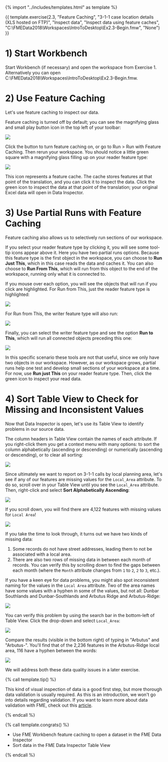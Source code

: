 {% import "../includes/templates.html" as template %}

{{ template.exercise(2.3,
               "Feature Caching",
               "3-1-1 case location details (XLS hosted on FTP)",
               "Inspect data",
               "Inspect data using feature caches",
               "C:\FMEData2018\Workspaces\IntroToDesktop\Ex2.3-Begin.fmw",
               "None")
}}

# 1) Start Workbench

Start Workbench (if necessary) and open the workspace from Exercise 1. Alternatively you can open C:\FMEData2018\Workspaces\IntroToDesktop\Ex2.3-Begin.fmw.

# 2) Use Feature Caching

Let's use feature caching to inspect our data.

Feature caching is turned off by default; you can see the magnifying glass and small play button icon in the top left of your toolbar:

![](.\Images\run-with-feature-caching.png)

Click the button to turn feature caching on, or go to Run &gt; Run with Feature Caching. Then rerun your workspace. You should notice a little green square with a magnifying glass filling up on your reader feature type:

![](.\Images\feature-cache-icon.png)

This icon represents a feature cache. The cache stores features at that point of the translation, and you can click it to inspect the data. Click the green icon to inspect the data at that point of the translation; your original Excel data will open in Data Inspector.

# 3) Use Partial Runs with Feature Caching

Feature caching also allows us to selectively run sections of our workspace.

If you select your reader feature type by clicking it, you will see some tool-tip icons appear above it. Here you have two partial runs options. Because this feature type is the first object in the workspace, you can choose to **Run Just This**, which in this case reads the data and caches it. You can also choose to **Run From This**, which will run from this object to the end of the workspace, running only what it is connected to.

If you mouse over each option, you will see the objects that will run if you click are highlighted. For Run from This, just the reader feature type is highlighted:

![](.\Images\run-just-this.png)

For Run from This, the writer feature type will also run:

![](.\Images\run-from-this.png)

Finally, you can select the writer feature type and see the option **Run to This**, which will run all connected objects preceding this one:

![](.\Images\run-to-this.png)

In this specific scenario these tools are not that useful, since we only have two objects in our workspace. However, as our workspace grows, partial runs help one test and develop small sections of your workspace at a time. For now, use **Run just This** on your reader feature type. Then, click the green icon to inspect your read data.

# 4) Sort Table View to Check for Missing and Inconsistent Values

Now that Data Inspector is open, let's use its Table View to identify problems in our source data.

The column headers in Table View contain the names of each attribute. If you right-click them you get a context menu with many options: to sort the column alphabetically (ascending or descending) or numerically (ascending or descending), or to clear all sorting:

![](.\Images\sort-options.png)

Since ultimately we want to report on 3-1-1 calls by local planning area, let's see if any of our features are missing values for the `Local_Area` attribute. To do so, scroll over in your Table View until you see the `Local_Area` attribute. Then, right-click and select **Sort Alphabetically Ascending**:

![](.\Images\sort-local-area.png)

If you scroll down, you will find there are 4,122 features with missing values for `Local Area`!

![](.\Images\missing-values.png)

If you take the time to look through, it turns out we have two kinds of missing data:

1. Some records do not have street addresses, leading them to not be associated with a local area.
2. There are also two rows of missing data in between each month of records. You can verify this by scrolling down to find the gaps between each month (where the `Month` attribute changes from `1` to `2`, `2` to `3`, etc.).

If you have a keen eye for data problems, you might also spot inconsistent naming for the values in the `Local Area` attribute. Two of the area names have some values with a hyphen in some of the values, but not all: Dunbar Southlands and Dunbar-Southlands and Arbutus Ridge and Arbutus-Ridge:

![](.\Images\local-area-data-issue.png)

You can verify this problem by using the search bar in the bottom-left of Table View. Click the drop-down and select `Local_Area`:

![](.\Images\table-view-search-dropdown.png)

Compare the results (visible in the bottom right) of typing in "Arbutus" and "Arbutus-". You'll find that of the 2,236 features in the Arbutus-Ridge local area, 116 have a hyphen between the words:

![](.\Images\arbutus.png)

We will address both these data quality issues in a later exercise.

{% call template.tip() %}

This kind of visual inspection of data is a good first step, but more thorough data validation is usually required. As this is an introduction, we won't go into details regarding validation. If you want to learn more about data validation with FME, check out this <a href="https://knowledge.safe.com/articles/32707/tutorial-data-validation-and-qa-with-fme.html">article</a>.

{% endcall %}

{% call template.congrats() %}

<ul>
  <li>Use FME Workbench feature caching to open a dataset in the FME Data Inspector</li>
  <li>Sort data in the FME Data Inspector Table View</li>
</ul>

{% endcall %}
